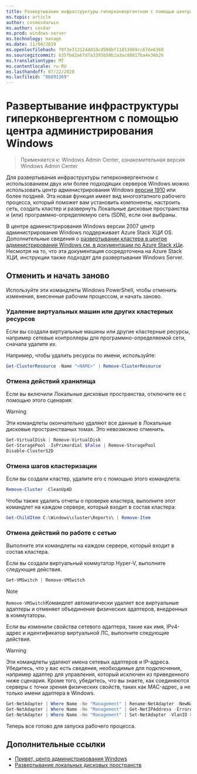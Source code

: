 ```yaml
---
title: Развертывание инфраструктуры гиперконвергентном с помощью центра администрирования Windows
ms.topic: article
author: cosmosdarwin
ms.author: cosdar
ms.prod: windows-server
ms.technology: manage
ms.date: 11/04/2019
ms.openlocfilehash: f0f3e313124dd10cd508bf11853969cc67de6368
ms.sourcegitcommit: b35fbd2a67d7a3395b50b2a3acd0817ba4e36b26
ms.translationtype: MT
ms.contentlocale: ru-RU
ms.lasthandoff: 07/22/2020
ms.locfileid: "86891369"
---
```

# <a name="deploy-hyperconverged-infrastructure-with-windows-admin-center"></a>Развертывание инфраструктуры гиперконвергентном с помощью центра администрирования Windows

> Применяется к: Windows Admin Center, ознакомительная версия Windows Admin Center

Для развертывания инфраструктуры гиперконвергентном с использованием двух или более подходящих серверов Windows можно использовать центр администрирования Windows [версии 1910](https://docs.microsoft.com/windows-server/manage/windows-admin-center/understand/windows-admin-center) или более поздней. Эта новая функция имеет вид многоэтапного рабочего процесса, который поможет вам установить компоненты, настроить сеть, создать кластер и развернуть Локальные дисковые пространства и (или) программно-определяемую сеть (SDN), если они выбраны.

В центре администрирования Windows версии 2007 центр администрирования Windows поддерживает Azure Stack ХЦИ OS. Дополнительные сведения о [развертывании кластера в центре администрирования Windows см. в документации по Azure Stack хЦи](https://docs.microsoft.com/azure-stack/hci/getting-started). Несмотря на то, что эта документация сосредоточена на Azure Stack ХЦИ, инструкции также подходят для развертывания Windows Server. 

## <a name="undo-and-start-over"></a>Отменить и начать заново

Используйте эти командлеты Windows PowerShell, чтобы отменить изменения, внесенные рабочим процессом, и начать заново.

### <a name="remove-virtual-machines-or-other-clustered-resources"></a>Удаление виртуальных машин или других кластерных ресурсов

Если вы создали виртуальные машины или другие кластерные ресурсы, например сетевые контроллеры для программно-определяемой сети, сначала удалите их.

Например, чтобы удалить ресурсы по имени, используйте:

```PowerShell
Get-ClusterResource -Name "<NAME>" | Remove-ClusterResource
```

### <a name="undo-the-storage-steps"></a>Отмена действий хранилища

Если вы включили Локальные дисковые пространства, отключите ее с помощью этого сценария:

> [!Warning]
> Эти командлеты окончательно удаляют все данные в Локальные дисковые пространстваных томах. Это невозможно отменить.

```PowerShell
Get-VirtualDisk | Remove-VirtualDisk
Get-StoragePool -IsPrimordial $False | Remove-StoragePool
Disable-ClusterS2D
```

### <a name="undo-the-clustering-steps"></a>Отмена шагов кластеризации

Если вы создали кластер, удалите его с помощью этого командлета:

```PowerShell
Remove-Cluster -CleanUpAD
```

Чтобы также удалить отчеты о проверке кластера, выполните этот командлет на каждом сервере, который входит в состав кластера:

```PowerShell
Get-ChildItem C:\Windows\cluster\Reports\ | Remove-Item
```

### <a name="undo-the-networking-steps"></a>Отмена действий по работе с сетью

Выполните эти командлеты на каждом сервере, который входит в состав кластера.

Если вы создали виртуальный коммутатор Hyper-V, выполните следующие действия.

```PowerShell
Get-VMSwitch | Remove-VMSwitch
```

> [!Note]
> `Remove-VMSwitch`Командлет автоматически удаляет все виртуальные адаптеры и отменяет объединение физических адаптеров, внедренных в коммутаторы.

Если вы изменили свойства сетевого адаптера, такие как имя, IPv4-адрес и идентификатор виртуальной ЛС, выполните следующие действия.

> [!Warning]
> Эти командлеты удаляют имена сетевых адаптеров и IP-адреса. Убедитесь, что у вас есть сведения, необходимые для подключения, например адаптер для управления, который исключен из приведенного ниже сценария. Кроме того, убедитесь, что вы знаете, как соединяются серверы с точки зрения физических свойств, таких как MAC-адрес, а не только имени адаптера в Windows.

```PowerShell
Get-NetAdapter | Where Name -Ne "Management" | Rename-NetAdapter -NewName $(Get-Random)
Get-NetAdapter | Where Name -Ne "Management" | Get-NetIPAddress -ErrorAction SilentlyContinue | Where AddressFamily -Eq IPv4 | Remove-NetIPAddress
Get-NetAdapter | Where Name -Ne "Management" | Set-NetAdapter -VlanID 0
```

Теперь все готово для запуска рабочего процесса.

## <a name="additional-references"></a>Дополнительные ссылки

- [Привет, центр администрирования Windows](https://docs.microsoft.com/windows-server/manage/windows-admin-center/understand/windows-admin-center)
- [Развертывание локальных дисковых пространств](https://docs.microsoft.com/windows-server/storage/storage-spaces/deploy-storage-spaces-direct)
